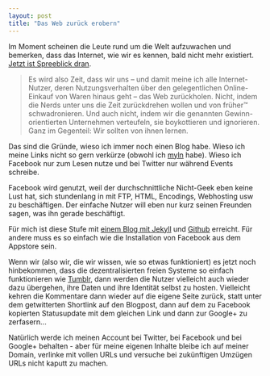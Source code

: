 ```yaml
---
layout: post
title: "Das Web zurück erobern"
---
```

Im Moment scheinen die Leute rund um die Welt aufzuwachen und bemerken,
dass das Internet, wie wir es kennen, bald nicht mehr existiert. [Jetzt
ist Spreeblick dran][0].

> Es wird also Zeit, dass wir uns – und damit meine ich alle
> Internet-Nutzer, deren Nutzungsverhalten über den gelegentlichen
> Online-Einkauf von Waren hinaus geht – das Web zurückholen. Nicht,
> indem die Nerds unter uns die Zeit zurückdrehen wollen und von
> früher™ schwadronieren. Und auch nicht, indem wir die genannten
> Gewinn-orientierten Unternehmen verteufeln, sie boykottieren und
> ignorieren. Ganz im Gegenteil: Wir sollten von ihnen lernen. 

Das sind die Gründe, wieso ich immer noch einen Blog habe. Wieso ich
meine Links nicht so gern verkürze (obwohl ich [myln][1] habe). Wieso
ich Facebook nur zum Lesen nutze und bei Twitter nur während Events
schreibe.

Facebook wird genutzt, weil der durchschnittliche Nicht-Geek eben keine
Lust hat, sich stundenlang in mit FTP, HTML, Encodings, Webhosting usw
zu beschäftigen. Der einfache Nutzer will eben nur kurz seinen Freunden
sagen, was ihn gerade beschäftigt.

Für mich ist diese Stufe mit [einem Blog mit Jekyll][2] und [Github][3]
erreicht. Für andere muss es so einfach wie die Installation von
Facebook aus dem Appstore sein.

Wenn wir (also wir, die wir wissen, wie so etwas funktioniert) es jetzt
noch hinbekommen, dass die dezentralisierten freien Systeme so einfach
funktionieren wie [Tumblr][4], dann werden die Nutzer vielleicht auch
wieder dazu übergehen, ihre Daten und ihre Identität selbst zu hosten.
Vielleicht kehren die Kommentare dann wieder auf die eigene Seite
zurück, statt unter dem getwitterten Shortlink auf den Blogpost, dann
auf dem zu Facebook kopierten Statusupdate mit dem gleichen Link und
dann zur Google+ zu zerfasern...

Natürlich werde ich meinen Account bei Twitter, bei Facebook und bei
Google+ behalten - aber für meine eigenen Inhalte bleibe ich auf meiner
Domain, verlinke mit vollen URLs und versuche bei zukünftigen Umzügen 
URLs nicht kaputt zu machen.

[0]: http://www.spreeblick.com/2012/12/28/2013-das-web-zuruck-erobern/
[1]: http://myln.de/
[2]: /2011/06/19/umzug-zu-github/
[3]: https://github.com/
[4]: http://tumblr.com/

